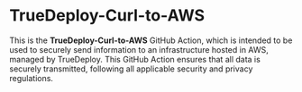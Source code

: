 # TrueDeploy-Curl-to-AWS

This is the **TrueDeploy-Curl-to-AWS** GitHub Action, which is intended to be used to securely send information to an infrastructure hosted in AWS, managed by TrueDeploy. This GitHub Action ensures that all data is securely transmitted, following all applicable security and privacy regulations.
